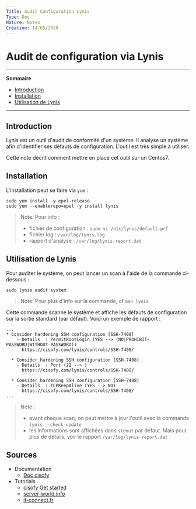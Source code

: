 ```yaml
---
Title: Audit Configuration Lynis
Type: Doc
Nature: Notes
Création: 14/05/2020
---
```


# Audit de configuration via Lynis
---
**Sommaire** 
- [Introduction](#Introduction)
- [Installation](#Installation)
- [Utilisation de Lynis](#Utilisation-de-Lynis)
---
## Introduction
Lynis est un outil d'audit de conformité d'un système. Il analyse un système afin d'identifier ses défauts de configuration. L'outil est très simple à utiliser.

Cette note décrit comment mettre en place cet outil sur un Centos7.

## Installation
L'installation peut se faire via `yum` :
```
sudo yum install -y epel-release
sudo yum --enablerepo=epel -y install lynis
```
> Note: Pour info :
> - fichier de configuration : `sudo vi /etc/lynis/default.prf`
> - fichier log : `/var/log/lynis.log`
> - rapport d'analyse : `/var/log/lynis-report.dat`

## Utilisation de Lynis
Pour auditer le système, on peut lancer un scan à l'aide de la commande ci-dessous :
```
sudo lynis audit system
```
> Note: Pour plus d'info sur la commande, cf `man lynis`

Cette commande scanne le système et affiche les défauts de configuration sur la sortie standard (par défaut). Voici un exemple de rapport :
```
...
* Consider hardening SSH configuration [SSH-7408]
    - Details  : PermitRootLogin (YES --> (NO|PROHIBIT-PASSWORD|WITHOUT-PASSWORD))
      https://cisofy.com/lynis/controls/SSH-7408/

  * Consider hardening SSH configuration [SSH-7408]
    - Details  : Port (22 --> )
      https://cisofy.com/lynis/controls/SSH-7408/

  * Consider hardening SSH configuration [SSH-7408]
    - Details  : TCPKeepAlive (YES --> NO)
      https://cisofy.com/lynis/controls/SSH-7408/
...
```
> Note :
> - avant chaque scan, on peut mettre à jour l'outil avec la commande `lynis --check-update`
> - les informations sont affichées dans `stdout` par défaut. Mais pour plus de détails, voir le rapport `/var/log/lynis-report.dat`


## Sources
- Documentation
  - [Doc cisofy](https://cisofy.com/lynis/)
- Tutorials
  - [cisofy Get started](https://cisofy.com/documentation/lynis/get-started/)
  - [server-world.info](https://www.server-world.info/en/note?os=CentOS_7&p=lynis)
  - [it-connect.fr](https://www.it-connect.fr/scan-de-votre-systeme-unix-avec-lynis/)
